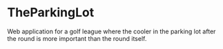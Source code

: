 # TheParkingLot
Web application for a golf league where the cooler in the parking lot after the round is more important than the round itself.
